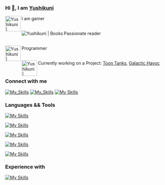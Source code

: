 ### Hi 👋, I am <a href="https://husakova-kvetuse.herokuapp.com" alt="porfolio">Yushikuni</a>

I am gamer 
<img align="left" alt="Yushikuni | Gamer" width="50px" src="https://img.icons8.com/external-flaticons-lineal-color-flat-icons/256/external-gamer-game-development-flaticons-lineal-color-flat-icons-4.png"/>
<br/>

<br/>Passionate reader 
<img align="left" alt="Yushikuni | Books" src="https://img.icons8.com/doodle/48/books.png"/>

<br/>Programmer 
<img align="left" alt="Yushikuni | Programmer" width="50px" src="https://user-images.githubusercontent.com/42646031/234265305-edc9ab37-e0dc-4a35-9d65-5877a81dbada.png"/>
<br/>

<br/>Currently working on a Project: <a href="https://github.com/Yushikuni/ToonTanks" alt="ToonTanks">Toon Tanks</a>, <a href="https://github.com/Yushikuni/GalacticHavoc" alt="Galactic Havoc">Galactic Havoc</a>
<img align="left" alt="Yushikuni | CurrentlyWorkingONaProject" width="50" height="50" src="https://img.icons8.com/pulsar-color/50/project-management.png" alt="project-management"/>
<br/>
<br/>
### Connect with me
<!-- [<img alt="Yushikuni.com" width="50px" src="https://img.icons8.com/color/256/domain.png" />](https://husakova-kvetuse.herokuapp.com/) -->
<!-- [<img align="left" alt="Yushikuni | Twitter" width="22px" src="https://cdn.jsdelivr.net/npm/simple-icons@v3/icons/twitter.svg" />](http://twitter.com/KvetuseHusakov) -->
<!-- [<img align="left" alt="Yushikuni | Twitch" width="22px" src="https://cdn.jsdelivr.net/npm/simple-icons@v3/icons/twitch.svg" />](https://www.twitch.tv/nikdo_necte_muj_nick) -->

[![My_Skills](https://skills.thijs.gg/icons?i=linkedin&theme=dark)](https://www.linkedin.com/in/kvetuse-husakova)
[![My_Skills](https://skills.thijs.gg/icons?i=instagram&theme=dark)](https://www.instagram.com/kvetuse_husakova/)
[![My Skills](https://skills.thijs.gg/icons?i=discord&theme=dark)]((https://discord.com/users/479581931261132803))
<br/>

### Languages && Tools
<!-- <img align="left" alt="Yushikuni | VS" width="44px" src="https://img.icons8.com/fluency/256/visual-studio.png"/-->
<!-- <img align="left" alt="Yushikuni | VS Code" width="22px" src="https://img.icons8.com/carbon-copy/48/000000/visual-studio-code-2019.png"/-->
<!-- <img align="left" alt="Yushikuni | Unity 3D" width="22px" src="https://img.icons8.com/color/256/unity.png"/> -->
<!-- <img align="left" alt="Yushikuni | Unreal engine 4" width="44px" src="https://img.icons8.com/nolan/256/unreal-engine.png"/-->
<!-- <img align="left" alt="Yushikuni | GIT" width="22px" src="https://img.icons8.com/color/256/git.png"/> -->
<!-- <img align="left" alt="Yushikuni | HTML" width="22px" src="https://img.icons8.com/color/256/html-5--v1.png"/> -->
<!-- <img align="left" alt="Yushikuni | CSS3" width="22px" src="https://img.icons8.com/color/256/css3.png"/> -->
<!-- <img align="left" alt="Yushikuni | JavaScript" width="22px" src="https://img.icons8.com/color/256/javascript--v1.png"/> -->
<!-- <img align="left" alt="Yushikuni | PHP" width="22px" src="https://img.icons8.com/ios/50/000000/php.png"/-->


[![My Skills](https://skills.thijs.gg/icons?i=visualstudio,vscode&theme=dark)](https://skills.thijs.gg)
<br/>

[![My Skills](https://skills.thijs.gg/icons?i=unreal,unity&theme=dark)](https://skills.thijs.gg)
<br/>

<!--[![My Skills](https://skillicons.dev/icons?i=git,docker)](https://skillicons.dev)-->
[![My Skills](https://skillicons.dev/icons?i=git)](https://skillicons.dev)
<br/>

[![My Skills](https://skills.thijs.gg/icons?i=html,md,css,js,nodejs,react,mysql&theme=dark)](https://skills.thijs.gg)
<br/>

[![My Skills](https://skills.thijs.gg/icons?i=cpp,cs,powershell,heroku&theme=dark)](https://skills.thijs.gg)

<!--[![My Skills](https://skills.thijs.gg/icons?i=cpp,cs,py,powershell,heroku&theme=dark)](https://skills.thijs.gg)-->
### Experience with
[![My Skills](https://skillicons.dev/icons?i=windows,linux&theme=dark)](https://skillicons.dev)
